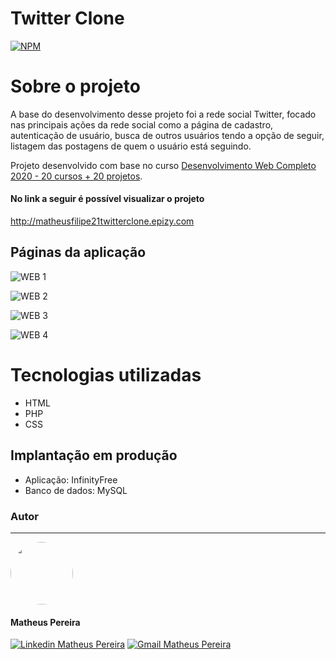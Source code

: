 # Twitter Clone
[![NPM](https://img.shields.io/npm/l/react)](https://github.com/MatheusFilipe21/Twitter-clone-php/blob/main/LICENSE)

# Sobre o projeto
A base do desenvolvimento desse projeto foi a rede social Twitter, focado nas principais ações da rede social como a página de cadastro, autenticação de usuário, busca de outros usuários tendo a opção de seguir, listagem das postagens de quem o usuário está seguindo.

Projeto desenvolvido com base no curso [Desenvolvimento Web Completo 2020 - 20 cursos + 20 projetos](https://www.udemy.com/course/web-completo/ "Udemy").

#### No link a seguir é possível visualizar o projeto
<a href="http://matheusfilipe21twitterclone.epizy.com" target="_blank" title="Front-end">http://matheusfilipe21twitterclone.epizy.com</a>

## Páginas da aplicação
![WEB 1](https://user-images.githubusercontent.com/57512945/104252183-216f6f00-5450-11eb-9e82-4aa35101567e.png)

![WEB 2](https://user-images.githubusercontent.com/57512945/104252184-216f6f00-5450-11eb-9c5d-9d36dd713275.png)

![WEB 3](https://user-images.githubusercontent.com/57512945/104252187-22080580-5450-11eb-927f-20da19beaa35.png)

![WEB 4](https://user-images.githubusercontent.com/57512945/104252182-203e4200-5450-11eb-8bdb-30bbed5ef077.png)

# Tecnologias utilizadas

- HTML
- PHP
- CSS

## Implantação em produção
- Aplicação: InfinityFree
- Banco de dados: MySQL

### Autor
---

 <img style="border-radius: 50%;" src="https://avatars3.githubusercontent.com/u/57512945?s=400&u=59280288c5d415b3aedca01cbb06db3c600740a8&v=4" width="100px;" alt=""/>

#### Matheus Pereira

<a href="https://www.linkedin.com/in/matheusfilipe21" target="_blank" title="Linkedin Matheus Pereira"><img src="https://img.shields.io/badge/-Matheus Pereira-blue?style=flat-square&logo=Linkedin&logoColor=white&link=https://www.linkedin.com/in/matheusfilipe21" alt="Linkedin Matheus Pereira"/></a> [![Gmail Matheus Pereira](https://img.shields.io/badge/-matheusfilipe1999@gmail.com-c14438?style=flat-square&logo=Gmail&logoColor=white&link=mailto:matheusfilipe1999@gmail.com)](mailto:matheusfilipe1999@gmail.com "Gmail Matheus Pereira")
